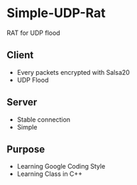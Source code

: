 # Simple-UDP-Rat
RAT for UDP flood

## Client
- Every packets encrypted with Salsa20
- UDP Flood

## Server
- Stable connection
- Simple

## Purpose
- Learning Google Coding Style
- Learning Class in C++

